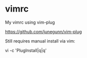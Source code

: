 # vimrc
My vimrc using vim-plug

https://github.com/junegunn/vim-plug

Still requires manual install via vim:

vi -c 'PlugInstall|q|q'
